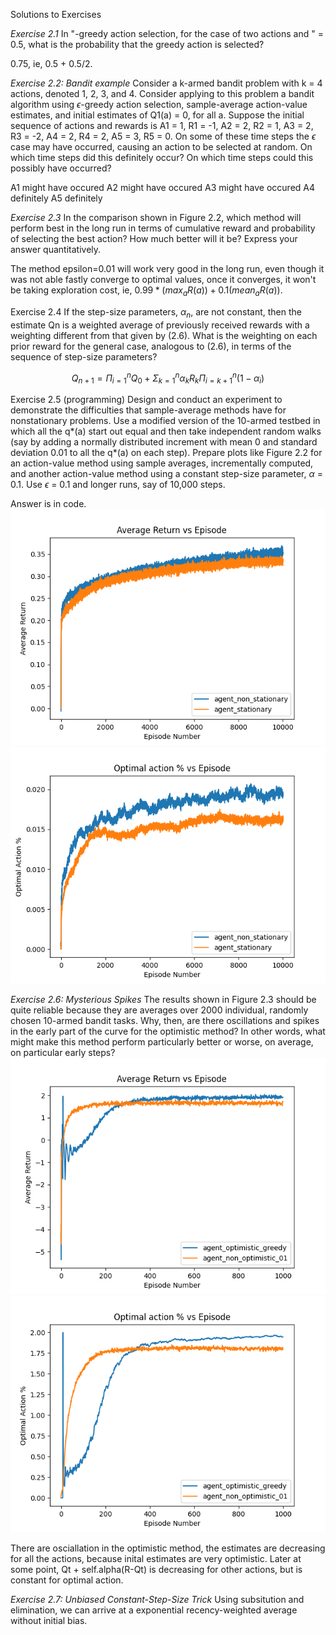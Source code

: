 Solutions to Exercises

*Exercise 2.1* In "-greedy action selection, for the case of two actions and " = 0.5, what is
the probability that the greedy action is selected?

0.75, ie, 0.5 + 0.5/2.

*Exercise 2.2: Bandit example* Consider a k-armed bandit problem with k = 4 actions, denoted 1, 2, 3, and 4. Consider applying to this problem a bandit algorithm using $\epsilon$-greedy action selection, sample-average action-value estimates, and initial estimates of Q1(a) = 0, for all a. Suppose the initial sequence of actions and rewards is A1 = 1, R1 = -1, A2 = 2, R2 = 1, A3 = 2, R3 = -2, A4 = 2, R4 = 2, A5 = 3, R5 = 0. On  some of these time steps the $\epsilon$ case may have occurred, causing an action to be selected at random. On which time steps did this definitely occur? On which time steps could this possibly have occurred?

A1 might have occured
A2 might have occured
A3 might have occured
A4 definitely
A5 definitely

*Exercise 2.3* In the comparison shown in Figure 2.2, which method will perform best in the long run in terms of cumulative reward and probability of selecting the best action? How much better will it be? Express your answer quantitatively.

The method epsilon=0.01 will work very good in the long run, even though it was not able fastly converge to optimal values, once it converges, it won't be taking exploration cost, ie, $0.99*(max_a R(a)) + 0.1(mean_a R(a))$.

Exercise 2.4 If the step-size parameters, $\alpha_n$, are not constant, then the estimate Qn is a weighted average of previously received rewards with a weighting different from that given by (2.6). What is the weighting on each prior reward for the general case, analogous to (2.6), in terms of the sequence of step-size parameters?

$$Q_{n+1} = \Pi_{i=1}^nQ_0 + \Sigma_{k=1}^n \alpha_k R_k \Pi_{i=k+1}^n (1-\alpha_i)$$ 

Exercise 2.5 (programming) Design and conduct an experiment to demonstrate the difficulties that sample-average methods have for nonstationary problems. Use a modified version of the 10-armed testbed in which all the q*(a) start out equal and then take independent random walks (say by adding a normally distributed increment with mean 0 and standard deviation 0.01 to all the q*(a) on each step). Prepare plots like Figure 2.2 for an action-value method using sample averages, incrementally computed, and another action-value method using a constant step-size parameter, $\alpha$ = 0.1. Use $\epsilon$ = 0.1 and longer runs, say of 10,000 steps.

Answer is in code.
![Agent stationary and Agent non-stationary interacting with non-stationary environment](./Exercise-2.5-ARvsE.png)
![Agent stationary and Agent non-stationary interacting with non-stationary environment](./Exercise-2.5-OAvsE.png)

*Exercise 2.6: Mysterious Spikes* The results shown in Figure 2.3 should be quite reliable because they are averages over 2000 individual, randomly chosen 10-armed bandit tasks. Why, then, are there oscillations and spikes in the early part of the curve for the optimistic method? In other words, what might make this method perform particularly better or worse, on average, on particular early steps?
![Agent optimistic greedy and Agent 0.1 epsilon greedy interacting with stationary environment](./Exercise-2.6-ARvsE.png)
![Agent optimistic greedy and Agent 0.1 epsilon greedy interacting with stationary environment](./Exercise-2.6-OAvsE.png)

There are osciallation in the optimistic method, the estimates are decreasing for all the actions, because inital estimates are very optimistic. Later at some point, Qt + self.alpha(R-Qt) is decreasing for other actions, but is constant for optimal action.

*Exercise 2.7: Unbiased Constant-Step-Size Trick* Using subsitution and elimination, we can arrive at a exponential recency-weighted average without initial bias.

